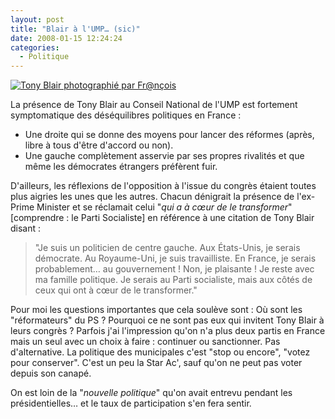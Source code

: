 ```yaml
---
layout: post
title: "Blair à l'UMP… (sic)"
date: 2008-01-15 12:24:24
categories:
  - Politique
---
```


[![Tony Blair photographié par Fr@nçois](//flickr.com/photos/francois_lafite/2187460579/)](http://flickr.com/photos/francois_lafite/2187460579/)

La présence de Tony Blair au Conseil National de l'UMP est fortement symptomatique des déséquilibres politiques en France&nbsp;:

*   Une droite qui se donne des moyens pour lancer des réformes (après, libre à tous d'être d'accord ou non).
*   Une gauche complètement asservie par ses propres rivalités et que même les démocrates étrangers préfèrent fuir.

D'ailleurs, les réflexions de l'opposition à l'issue du congrès étaient toutes plus aigries les unes que les autres. Chacun dénigrait la présence de l'ex-Prime Minister et se réclamait celui "_qui a à cœur de le transformer_" [comprendre&nbsp;: le Parti Socialiste] en référence à une citation de Tony Blair disant&nbsp;:
> "Je suis un politicien de centre gauche. Aux États-Unis, je serais démocrate. Au Royaume-Uni, je suis travailliste. En France, je serais probablement… au gouvernement&nbsp;! Non, je plaisante&nbsp;! Je reste avec ma famille politique. Je serais au Parti socialiste, mais aux côtés de ceux qui ont à cœur de le transformer."

Pour moi les questions importantes que cela soulève sont&nbsp;: Où sont les "réformateurs" du PS&nbsp;? Pourquoi ce ne sont pas eux qui invitent Tony Blair à leurs congrès&nbsp;? Parfois j'ai l'impression qu'on n'a plus deux partis en France mais un seul avec un choix à faire&nbsp;: continuer ou sanctionner. Pas d'alternative. La politique des municipales c'est "stop ou encore", "votez pour conserver". C'est un peu la Star Ac', sauf qu'on ne peut pas voter depuis son canapé.

On est loin de la "_nouvelle politique_" qu'on avait entrevu pendant les présidentielles… et le taux de participation s'en fera sentir.